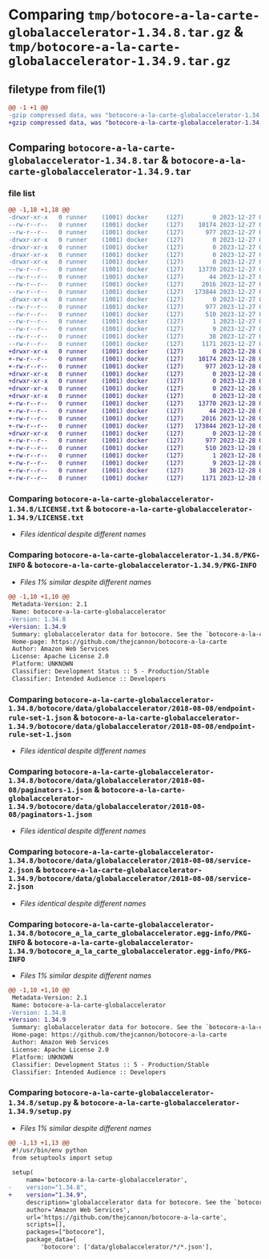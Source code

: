 # Comparing `tmp/botocore-a-la-carte-globalaccelerator-1.34.8.tar.gz` & `tmp/botocore-a-la-carte-globalaccelerator-1.34.9.tar.gz`

## filetype from file(1)

```diff
@@ -1 +1 @@
-gzip compressed data, was "botocore-a-la-carte-globalaccelerator-1.34.8.tar", last modified: Wed Dec 27 01:06:40 2023, max compression
+gzip compressed data, was "botocore-a-la-carte-globalaccelerator-1.34.9.tar", last modified: Thu Dec 28 01:06:42 2023, max compression
```

## Comparing `botocore-a-la-carte-globalaccelerator-1.34.8.tar` & `botocore-a-la-carte-globalaccelerator-1.34.9.tar`

### file list

```diff
@@ -1,18 +1,18 @@
-drwxr-xr-x   0 runner    (1001) docker     (127)        0 2023-12-27 01:06:40.667309 botocore-a-la-carte-globalaccelerator-1.34.8/
--rw-r--r--   0 runner    (1001) docker     (127)    10174 2023-12-27 01:06:40.000000 botocore-a-la-carte-globalaccelerator-1.34.8/LICENSE.txt
--rw-r--r--   0 runner    (1001) docker     (127)      977 2023-12-27 01:06:40.667309 botocore-a-la-carte-globalaccelerator-1.34.8/PKG-INFO
-drwxr-xr-x   0 runner    (1001) docker     (127)        0 2023-12-27 01:06:40.663309 botocore-a-la-carte-globalaccelerator-1.34.8/botocore/
-drwxr-xr-x   0 runner    (1001) docker     (127)        0 2023-12-27 01:06:40.663309 botocore-a-la-carte-globalaccelerator-1.34.8/botocore/data/
-drwxr-xr-x   0 runner    (1001) docker     (127)        0 2023-12-27 01:06:40.663309 botocore-a-la-carte-globalaccelerator-1.34.8/botocore/data/globalaccelerator/
-drwxr-xr-x   0 runner    (1001) docker     (127)        0 2023-12-27 01:06:40.667309 botocore-a-la-carte-globalaccelerator-1.34.8/botocore/data/globalaccelerator/2018-08-08/
--rw-r--r--   0 runner    (1001) docker     (127)    13770 2023-12-27 01:06:29.000000 botocore-a-la-carte-globalaccelerator-1.34.8/botocore/data/globalaccelerator/2018-08-08/endpoint-rule-set-1.json
--rw-r--r--   0 runner    (1001) docker     (127)       44 2023-12-27 01:06:29.000000 botocore-a-la-carte-globalaccelerator-1.34.8/botocore/data/globalaccelerator/2018-08-08/examples-1.json
--rw-r--r--   0 runner    (1001) docker     (127)     2016 2023-12-27 01:06:29.000000 botocore-a-la-carte-globalaccelerator-1.34.8/botocore/data/globalaccelerator/2018-08-08/paginators-1.json
--rw-r--r--   0 runner    (1001) docker     (127)   173844 2023-12-27 01:06:29.000000 botocore-a-la-carte-globalaccelerator-1.34.8/botocore/data/globalaccelerator/2018-08-08/service-2.json
-drwxr-xr-x   0 runner    (1001) docker     (127)        0 2023-12-27 01:06:40.667309 botocore-a-la-carte-globalaccelerator-1.34.8/botocore_a_la_carte_globalaccelerator.egg-info/
--rw-r--r--   0 runner    (1001) docker     (127)      977 2023-12-27 01:06:40.000000 botocore-a-la-carte-globalaccelerator-1.34.8/botocore_a_la_carte_globalaccelerator.egg-info/PKG-INFO
--rw-r--r--   0 runner    (1001) docker     (127)      510 2023-12-27 01:06:40.000000 botocore-a-la-carte-globalaccelerator-1.34.8/botocore_a_la_carte_globalaccelerator.egg-info/SOURCES.txt
--rw-r--r--   0 runner    (1001) docker     (127)        1 2023-12-27 01:06:40.000000 botocore-a-la-carte-globalaccelerator-1.34.8/botocore_a_la_carte_globalaccelerator.egg-info/dependency_links.txt
--rw-r--r--   0 runner    (1001) docker     (127)        9 2023-12-27 01:06:40.000000 botocore-a-la-carte-globalaccelerator-1.34.8/botocore_a_la_carte_globalaccelerator.egg-info/top_level.txt
--rw-r--r--   0 runner    (1001) docker     (127)       38 2023-12-27 01:06:40.667309 botocore-a-la-carte-globalaccelerator-1.34.8/setup.cfg
--rw-r--r--   0 runner    (1001) docker     (127)     1171 2023-12-27 01:06:40.000000 botocore-a-la-carte-globalaccelerator-1.34.8/setup.py
+drwxr-xr-x   0 runner    (1001) docker     (127)        0 2023-12-28 01:06:42.146282 botocore-a-la-carte-globalaccelerator-1.34.9/
+-rw-r--r--   0 runner    (1001) docker     (127)    10174 2023-12-28 01:06:41.000000 botocore-a-la-carte-globalaccelerator-1.34.9/LICENSE.txt
+-rw-r--r--   0 runner    (1001) docker     (127)      977 2023-12-28 01:06:42.146282 botocore-a-la-carte-globalaccelerator-1.34.9/PKG-INFO
+drwxr-xr-x   0 runner    (1001) docker     (127)        0 2023-12-28 01:06:42.142282 botocore-a-la-carte-globalaccelerator-1.34.9/botocore/
+drwxr-xr-x   0 runner    (1001) docker     (127)        0 2023-12-28 01:06:42.142282 botocore-a-la-carte-globalaccelerator-1.34.9/botocore/data/
+drwxr-xr-x   0 runner    (1001) docker     (127)        0 2023-12-28 01:06:42.142282 botocore-a-la-carte-globalaccelerator-1.34.9/botocore/data/globalaccelerator/
+drwxr-xr-x   0 runner    (1001) docker     (127)        0 2023-12-28 01:06:42.142282 botocore-a-la-carte-globalaccelerator-1.34.9/botocore/data/globalaccelerator/2018-08-08/
+-rw-r--r--   0 runner    (1001) docker     (127)    13770 2023-12-28 01:06:26.000000 botocore-a-la-carte-globalaccelerator-1.34.9/botocore/data/globalaccelerator/2018-08-08/endpoint-rule-set-1.json
+-rw-r--r--   0 runner    (1001) docker     (127)       44 2023-12-28 01:06:26.000000 botocore-a-la-carte-globalaccelerator-1.34.9/botocore/data/globalaccelerator/2018-08-08/examples-1.json
+-rw-r--r--   0 runner    (1001) docker     (127)     2016 2023-12-28 01:06:26.000000 botocore-a-la-carte-globalaccelerator-1.34.9/botocore/data/globalaccelerator/2018-08-08/paginators-1.json
+-rw-r--r--   0 runner    (1001) docker     (127)   173844 2023-12-28 01:06:26.000000 botocore-a-la-carte-globalaccelerator-1.34.9/botocore/data/globalaccelerator/2018-08-08/service-2.json
+drwxr-xr-x   0 runner    (1001) docker     (127)        0 2023-12-28 01:06:42.146282 botocore-a-la-carte-globalaccelerator-1.34.9/botocore_a_la_carte_globalaccelerator.egg-info/
+-rw-r--r--   0 runner    (1001) docker     (127)      977 2023-12-28 01:06:42.000000 botocore-a-la-carte-globalaccelerator-1.34.9/botocore_a_la_carte_globalaccelerator.egg-info/PKG-INFO
+-rw-r--r--   0 runner    (1001) docker     (127)      510 2023-12-28 01:06:42.000000 botocore-a-la-carte-globalaccelerator-1.34.9/botocore_a_la_carte_globalaccelerator.egg-info/SOURCES.txt
+-rw-r--r--   0 runner    (1001) docker     (127)        1 2023-12-28 01:06:42.000000 botocore-a-la-carte-globalaccelerator-1.34.9/botocore_a_la_carte_globalaccelerator.egg-info/dependency_links.txt
+-rw-r--r--   0 runner    (1001) docker     (127)        9 2023-12-28 01:06:42.000000 botocore-a-la-carte-globalaccelerator-1.34.9/botocore_a_la_carte_globalaccelerator.egg-info/top_level.txt
+-rw-r--r--   0 runner    (1001) docker     (127)       38 2023-12-28 01:06:42.146282 botocore-a-la-carte-globalaccelerator-1.34.9/setup.cfg
+-rw-r--r--   0 runner    (1001) docker     (127)     1171 2023-12-28 01:06:41.000000 botocore-a-la-carte-globalaccelerator-1.34.9/setup.py
```

### Comparing `botocore-a-la-carte-globalaccelerator-1.34.8/LICENSE.txt` & `botocore-a-la-carte-globalaccelerator-1.34.9/LICENSE.txt`

 * *Files identical despite different names*

### Comparing `botocore-a-la-carte-globalaccelerator-1.34.8/PKG-INFO` & `botocore-a-la-carte-globalaccelerator-1.34.9/PKG-INFO`

 * *Files 1% similar despite different names*

```diff
@@ -1,10 +1,10 @@
 Metadata-Version: 2.1
 Name: botocore-a-la-carte-globalaccelerator
-Version: 1.34.8
+Version: 1.34.9
 Summary: globalaccelerator data for botocore. See the `botocore-a-la-carte` package for more info.
 Home-page: https://github.com/thejcannon/botocore-a-la-carte
 Author: Amazon Web Services
 License: Apache License 2.0
 Platform: UNKNOWN
 Classifier: Development Status :: 5 - Production/Stable
 Classifier: Intended Audience :: Developers
```

### Comparing `botocore-a-la-carte-globalaccelerator-1.34.8/botocore/data/globalaccelerator/2018-08-08/endpoint-rule-set-1.json` & `botocore-a-la-carte-globalaccelerator-1.34.9/botocore/data/globalaccelerator/2018-08-08/endpoint-rule-set-1.json`

 * *Files identical despite different names*

### Comparing `botocore-a-la-carte-globalaccelerator-1.34.8/botocore/data/globalaccelerator/2018-08-08/paginators-1.json` & `botocore-a-la-carte-globalaccelerator-1.34.9/botocore/data/globalaccelerator/2018-08-08/paginators-1.json`

 * *Files identical despite different names*

### Comparing `botocore-a-la-carte-globalaccelerator-1.34.8/botocore/data/globalaccelerator/2018-08-08/service-2.json` & `botocore-a-la-carte-globalaccelerator-1.34.9/botocore/data/globalaccelerator/2018-08-08/service-2.json`

 * *Files identical despite different names*

### Comparing `botocore-a-la-carte-globalaccelerator-1.34.8/botocore_a_la_carte_globalaccelerator.egg-info/PKG-INFO` & `botocore-a-la-carte-globalaccelerator-1.34.9/botocore_a_la_carte_globalaccelerator.egg-info/PKG-INFO`

 * *Files 1% similar despite different names*

```diff
@@ -1,10 +1,10 @@
 Metadata-Version: 2.1
 Name: botocore-a-la-carte-globalaccelerator
-Version: 1.34.8
+Version: 1.34.9
 Summary: globalaccelerator data for botocore. See the `botocore-a-la-carte` package for more info.
 Home-page: https://github.com/thejcannon/botocore-a-la-carte
 Author: Amazon Web Services
 License: Apache License 2.0
 Platform: UNKNOWN
 Classifier: Development Status :: 5 - Production/Stable
 Classifier: Intended Audience :: Developers
```

### Comparing `botocore-a-la-carte-globalaccelerator-1.34.8/setup.py` & `botocore-a-la-carte-globalaccelerator-1.34.9/setup.py`

 * *Files 1% similar despite different names*

```diff
@@ -1,13 +1,13 @@
 #!/usr/bin/env python
 from setuptools import setup
 
 setup(
     name='botocore-a-la-carte-globalaccelerator',
-    version="1.34.8",
+    version="1.34.9",
     description='globalaccelerator data for botocore. See the `botocore-a-la-carte` package for more info.',
     author='Amazon Web Services',
     url='https://github.com/thejcannon/botocore-a-la-carte',
     scripts=[],
     packages=["botocore"],
     package_data={
         'botocore': ['data/globalaccelerator/*/*.json'],
```

